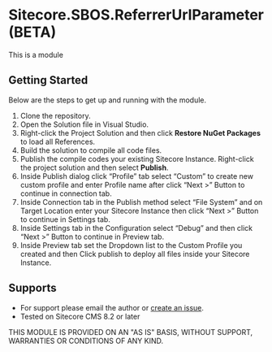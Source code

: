 # Sitecore.SBOS.ReferrerUrlParameter (BETA) 
This is a module 

## Getting Started
Below are the steps to get up and running with the module.

1. Clone the repository.
2. Open the Solution file in Visual Studio.
3. Right-click the Project Solution and then click **Restore NuGet Packages** to load all References.
4. Build the solution to compile all code files.
5. Publish the compile codes your existing Sitecore Instance. Right-click the project solution and then select **Publish**.
6. Inside Publish dialog click “Profile” tab select “Custom” to create new custom profile and enter Profile name after click “Next >” Button to continue in connection tab.
7. Inside Connection tab in the Publish method select “File System” and on Target Location enter your Sitecore Instance then click “Next >” Button to continue in Settings tab.
8. Inside Settings tab in the Configuration select “Debug” and then click “Next >” Button to continue in Preview tab.
9. Inside Preview tab set the Dropdown list to the Custom Profile you created and then Click publish to deploy all files inside your Sitecore Instance.

## Supports
+ For support please email the author or [create an issue](https://github.com/raseniero/Sitecore.SBOS.ReferrerUrlParameters/issues/new).
+ Tested on Sitecore CMS 8.2 or later

THIS MODULE IS PROVIDED ON AN "AS IS" BASIS, WITHOUT SUPPORT, WARRANTIES OR CONDITIONS OF ANY KIND.
